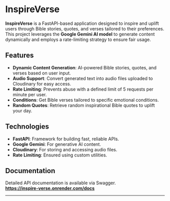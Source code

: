 # InspireVerse

**InspireVerse** is a FastAPI-based application designed to inspire and uplift users through Bible stories, quotes, and verses tailored to their preferences. This project leverages the **Google Gemini AI model** to generate content dynamically and employs a rate-limiting strategy to ensure fair usage.

## Features

- **Dynamic Content Generation**: AI-powered Bible stories, quotes, and verses based on user input.
- **Audio Support**: Convert generated text into audio files uploaded to Cloudinary for easy access.
- **Rate Limiting**: Prevents abuse with a defined limit of 5 requests per minute per user.
- **Conditions**: Get Bible verses tailored to specific emotional conditions.
- **Random Quotes**: Retrieve random inspirational Bible quotes to uplift your day.

## Technologies

- **FastAPI**: Framework for building fast, reliable APIs.
- **Google Gemini**: For generative AI content.
- **Cloudinary**: For storing and accessing audio files.
- **Rate Limiting**: Ensured using custom utilities.

## Documentation

Detailed API documentation is available via Swagger.  
**https://inspire-verse.onrender.com/docs**

---
